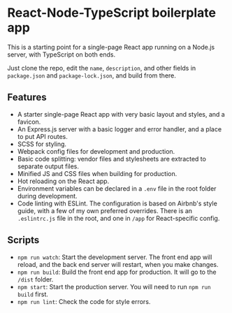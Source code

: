 # React-Node-TypeScript boilerplate app

This is a starting point for a single-page React app running on a Node.js server,
with TypeScript on both ends.

Just clone the repo, edit the `name`, `description`, and other fields in `package.json` and
`package-lock.json`, and build from there.

## Features

- A starter single-page React app with very basic layout and styles, and a favicon.
- An Express.js server with a basic logger and error handler, and a place to put API routes.
- SCSS for styling.
- Webpack config files for development and production.
- Basic code splitting: vendor files and stylesheets are extracted to separate output files.
- Minified JS and CSS files when building for production.
- Hot reloading on the React app.
- Environment variables can be declared in a `.env` file in the root folder during development.
- Code linting with ESLint. The configuration is based on Airbnb's style guide,
  with a few of my own preferred overrides.
  There is an `.eslintrc.js` file in the root, and one in `/app` for React-specific config.

## Scripts

- `npm run watch`: Start the development server.
  The front end app will reload, and the back end server will restart, when you make changes.
- `npm run build`: Build the front end app for production. It will go to the `/dist` folder.
- `npm start`: Start the production server. You will need to run `npm run build` first.
- `npm run lint`: Check the code for style errors.
